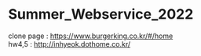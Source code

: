# Summer_Webservice_2022
clone page : https://www.burgerking.co.kr/#/home <br>
hw4,5 : http://inhyeok.dothome.co.kr/

